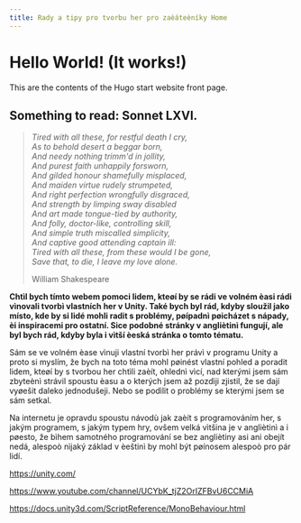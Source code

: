 ```yaml
---
title: Rady a tipy pro tvorbu her pro zaèáteèníky Home
---
```


# Hello World! (It works!)

This are the contents of the Hugo start website front page.

## Something to read: Sonnet LXVI.

> *Tired with all these, for restful death I cry,  
> As to behold desert a beggar born,  
> And needy nothing trimm'd in jollity,  
> And purest faith unhappily forsworn,  
> And gilded honour shamefully misplaced,  
> And maiden virtue rudely strumpeted,  
> And right perfection wrongfully disgraced,  
> And strength by limping sway disabled  
> And art made tongue-tied by authority,  
> And folly, doctor-like, controlling skill,  
> And simple truth miscalled simplicity,  
> And captive good attending captain ill:  
> Tired with all these, from these would I be gone,  
> Save that, to die, I leave my love alone.*
> 
> William Shakespeare

**Chtìl bych tímto webem pomoci lidem, kteøí by se rádi ve volném èasi rádi vìnovali tvorbì vlastních her v Unity. Také bych byl rád, kdyby sloužil jako místo, kde by si lidé mohli radit s problémy, pøípadnì pøicházet s nápady, èi inspiracemi pro ostatní. Sice podobné stránky v angliètinì fungují, ale byl bych rád, kdyby byla i vìtší èeská stránka o tomto tématu.**

Sám se ve volném èase vìnuji vlastní tvorbì her právì v programu Unity a proto si myslím, že bych na toto téma mohl pøinést vlastní pohled a poradit lidem, kteøí by s tvorbou her chtìli zaèít, ohlednì vìcí, nad kterými jsem sám zbyteènì strávil spoustu èasu a o kterých jsem až pozdìji zjistil, že se dají vyøešit daleko jednodušeji. Nebo se podìlit o problémy se kterými jsem se sám setkal.

Na internetu je opravdu spoustu návodù jak zaèít s programováním her, s jakým programem, s jakým typem hry, ovšem velká vìtšina je v angliètinì a i pøesto, že bìhem samotného programování se bez angliètiny asi ani obejít nedá, alespoò nìjaký základ v èeštinì by mohl být pøínosem alespoò pro pár lidí.

https://unity.com/

https://www.youtube.com/channel/UCYbK_tjZ2OrIZFBvU6CCMiA

https://docs.unity3d.com/ScriptReference/MonoBehaviour.html
